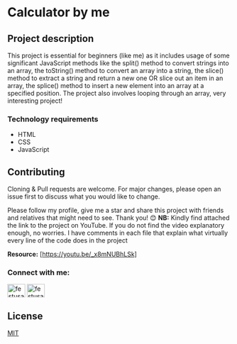 # Calculator by me

## Project description

This project is essential for beginners (like me) as it includes usage of some significant  JavaScript methods like the split() method to convert strings into an array, the toString() method to convert an array into a string, the slice() method to extract a string and return a new one OR slice out an item in an array, the splice() method to insert a new element into an array at a specified position. The project also involves looping through an array, very interesting project! 

### Technology requirements
- HTML
- CSS
- JavaScript



## Contributing
Cloning & Pull requests are welcome. For major changes, please open an issue first
to discuss what you would like to change.


Please follow my profile, give me a star and share this project with friends and relatives that might need to see. Thank you! 😊
**NB:** Kindly find attached the link to the project on YouTube.
If you do not find the video explanatory enough, no worries. I have comments in each file that explain what virtually every line of the code does in the project

**Resource:** [https://youtu.be/_x8mNUBhLSk]


<h3 align="left">Connect with me:</h3>
<p align="left">
<a href="https://linkedin.com/in/festusasiyanbi" target="blank"><img align="center" src="https://raw.githubusercontent.com/rahuldkjain/github-profile-readme-generator/master/src/images/icons/Social/linked-in-alt.svg" alt="festusasiyanbi" height="30" width="40" /></a>
<a href="https://instagram.com/festusasiyanbi" target="blank"><img align="center" src="https://raw.githubusercontent.com/rahuldkjain/github-profile-readme-generator/master/src/images/icons/Social/instagram.svg" alt="festusasiyanbi" height="30" width="40" /></a>
</p>

## License

[MIT](https://choosealicense.com/licenses/mit/)
